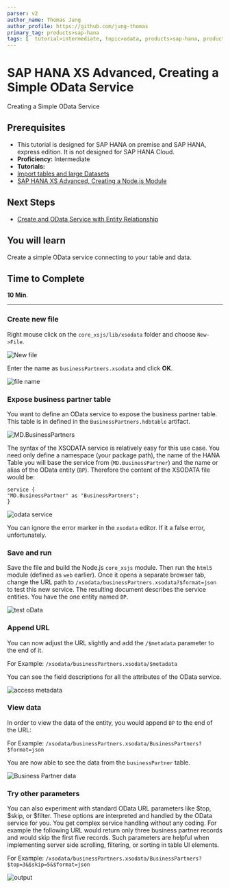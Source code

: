 ```yaml
---
parser: v2
author_name: Thomas Jung
author_profile: https://github.com/jung-thomas
primary_tag: products>sap-hana
tags: [  tutorial>intermediate, topic>odata, products>sap-hana, products>sap-hana\,-express-edition   ]
---
```

# SAP HANA XS Advanced, Creating a Simple OData Service
<!-- description --> Creating a Simple OData Service

## Prerequisites  
- This tutorial is designed for SAP HANA on premise and SAP HANA, express edition. It is not designed for SAP HANA Cloud.
- **Proficiency:** Intermediate
- **Tutorials:**
- [Import tables and large Datasets](https://developers.sap.com/tutorials/xsa-import-shine-data.html)
- [SAP HANA XS Advanced, Creating a Node.js Module](https://developers.sap.com/tutorials/xsa-xsjs-xsodata.html)

## Next Steps
- [Create and OData Service with Entity Relationship](https://developers.sap.com/tutorials/xsa-xsodata-entity.html)

## You will learn  
Create a simple OData service connecting to your table and data.
## Time to Complete
**10 Min**.

---

### Create new file


Right mouse click on the `core_xsjs/lib/xsodata` folder and choose `New->File`.

![New file](1.png)

Enter the name as `businessPartners.xsodata` and click **OK**.

![file name](2.png)


### Expose business partner table


You want to define an OData service to expose the business partner table. This table is in defined in the `BusinessPartners.hdbtable` artifact.

![MD.BusinessPartners](3_1.png)

The syntax of the XSODATA service is relatively easy for this use case. You need only define a namespace (your package path), the name of the HANA Table you will base the service from (`MD.BusinessPartner`) and the name or alias of the OData entity (`BP`). Therefore the content of the XSODATA file would be:

```text
service {
"MD.BusinessPartner" as "BusinessPartners";
}
```

![odata service](3.png)

You can ignore the error marker in the `xsodata` editor.  If it a false error, unfortunately.


### Save and run


Save the file and build the Node.js `core_xsjs` module. Then run the `html5` module (defined as `web` earlier). Once it opens a separate browser tab, change the URL path to `/xsodata/businessPartners.xsodata?$format=json` to test this new service. The resulting document describes the service entities.  You have the one entity named `BP`.

![test oData](4.png)


### Append URL


You can now adjust the URL slightly and add the `/$metadata` parameter to the end of it.

For Example: `/xsodata/businessPartners.xsodata/$metadata`

You can see the field descriptions for all the attributes of the OData service.

![access metadata](5.png)


### View data


In order to view the data of the entity, you would append `BP` to the end of the URL:

For Example:`/xsodata/businessPartners.xsodata/BusinessPartners?$format=json`You are now able to see the data from the `businessPartner` table.  ![Business Partner data](6.png)


### Try other parameters


You can also experiment with standard OData URL parameters like $top, $skip, or $filter.  These options are interpreted and handled by the OData service for you.  You get complex service handling without any coding. For example the following URL would return only three business partner records and would skip the first five records.  Such parameters are helpful when implementing server side scrolling, filtering, or sorting in table UI elements.

For Example:`/xsodata/businessPartners.xsodata/BusinessPartners?$top=3&$skip=5&$format=json`

![output](7.png)

